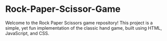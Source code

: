 # Rock-Paper-Scissor-Game
Welcome to the Rock Paper Scissors game repository! This project is a simple, yet fun implementation of the classic hand game, built using HTML, JavaScript, and CSS.
